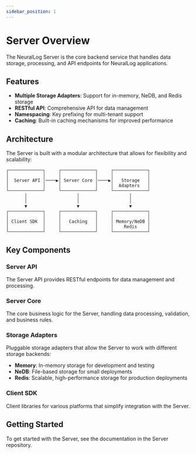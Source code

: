 ```yaml
---
sidebar_position: 1
---
```


# Server Overview

The NeuralLog Server is the core backend service that handles data storage, processing, and API endpoints for NeuralLog applications.

## Features

- **Multiple Storage Adapters**: Support for in-memory, NeDB, and Redis storage
- **RESTful API**: Comprehensive API for data management
- **Namespacing**: Key prefixing for multi-tenant support
- **Caching**: Built-in caching mechanisms for improved performance

## Architecture

The Server is built with a modular architecture that allows for flexibility and scalability:

```
┌─────────────┐     ┌─────────────┐     ┌─────────────┐
│             │     │             │     │             │
│  Server API │────▶│ Server Core │────▶│   Storage   │
│             │     │             │     │  Adapters   │
└─────────────┘     └─────────────┘     └─────────────┘
       │                   │                   │
       │                   │                   │
       ▼                   ▼                   ▼
┌─────────────┐     ┌─────────────┐     ┌─────────────┐
│             │     │             │     │             │
│ Client SDK  │     │   Caching   │     │ Memory/NeDB │
│             │     │             │     │    Redis    │
└─────────────┘     └─────────────┘     └─────────────┘
```

## Key Components

### Server API

The Server API provides RESTful endpoints for data management and processing.

### Server Core

The core business logic for the Server, handling data processing, validation, and business rules.

### Storage Adapters

Pluggable storage adapters that allow the Server to work with different storage backends:

- **Memory**: In-memory storage for development and testing
- **NeDB**: File-based storage for small deployments
- **Redis**: Scalable, high-performance storage for production deployments

### Client SDK

Client libraries for various platforms that simplify integration with the Server.

## Getting Started

To get started with the Server, see the documentation in the Server repository.
